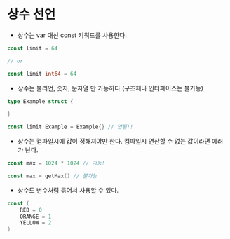 # 상수 선언
- 상수는 var 대신 const 키워드를 사용한다. 
```go
const limit = 64

// or

const limit int64 = 64
```

- 상수는 불리언, 숫자, 문자열 만 가능하다.(구조체나 인터페이스는 불가능)
```go
type Example struct {
	
}

const limit Example = Example{} // 안됨!!
```

- 상수는 컴파일시에 값이 정해져야만 한다. 컴파일시 연산할 수 없는 값이라면 에러가 난다.
```go
const max = 1024 * 1024 // 가능!

const max = getMax() // 불가능
```

- 상수도 변수처럼 묶어서 사용할 수 있다.
```go
const (
	RED = 0
	ORANGE = 1
	YELLOW = 2
)
```
